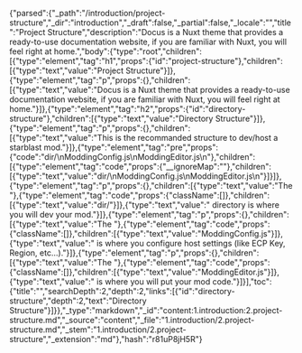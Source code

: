 {"parsed":{"_path":"/introduction/project-structure","_dir":"introduction","_draft":false,"_partial":false,"_locale":"","title":"Project Structure","description":"Docus is a Nuxt theme that provides a ready-to-use documentation website, if you are familiar with Nuxt, you will feel right at home.","body":{"type":"root","children":[{"type":"element","tag":"h1","props":{"id":"project-structure"},"children":[{"type":"text","value":"Project Structure"}]},{"type":"element","tag":"p","props":{},"children":[{"type":"text","value":"Docus is a Nuxt theme that provides a ready-to-use documentation website, if you are familiar with Nuxt, you will feel right at home."}]},{"type":"element","tag":"h2","props":{"id":"directory-structure"},"children":[{"type":"text","value":"Directory Structure"}]},{"type":"element","tag":"p","props":{},"children":[{"type":"text","value":"This is the recommanded structure to dev/host a starblast mod."}]},{"type":"element","tag":"pre","props":{"code":"dir/\nModdingConfig.js\nModdingEditor.js\n"},"children":[{"type":"element","tag":"code","props":{"__ignoreMap":""},"children":[{"type":"text","value":"dir/\nModdingConfig.js\nModdingEditor.js\n"}]}]},{"type":"element","tag":"p","props":{},"children":[{"type":"text","value":"The "},{"type":"element","tag":"code","props":{"className":[]},"children":[{"type":"text","value":"dir/"}]},{"type":"text","value":" directory is where you will dev your mod."}]},{"type":"element","tag":"p","props":{},"children":[{"type":"text","value":"The "},{"type":"element","tag":"code","props":{"className":[]},"children":[{"type":"text","value":"ModdingConfig.js"}]},{"type":"text","value":" is where you configure host settings (like ECP Key, Region, etc...)."}]},{"type":"element","tag":"p","props":{},"children":[{"type":"text","value":"The "},{"type":"element","tag":"code","props":{"className":[]},"children":[{"type":"text","value":"ModdingEditor.js"}]},{"type":"text","value":" is where you will put your mod code."}]}],"toc":{"title":"","searchDepth":2,"depth":2,"links":[{"id":"directory-structure","depth":2,"text":"Directory Structure"}]}},"_type":"markdown","_id":"content:1.introduction:2.project-structure.md","_source":"content","_file":"1.introduction/2.project-structure.md","_stem":"1.introduction/2.project-structure","_extension":"md"},"hash":"r81uP8jH5R"}